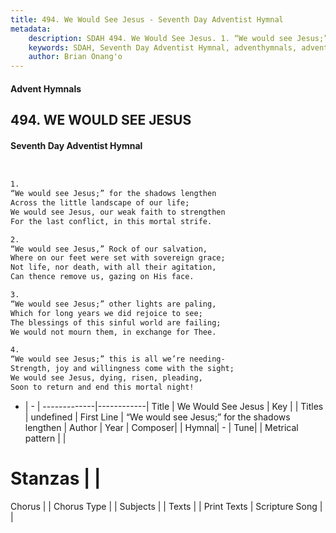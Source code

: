 ```yaml
---
title: 494. We Would See Jesus - Seventh Day Adventist Hymnal
metadata:
    description: SDAH 494. We Would See Jesus. 1. “We would see Jesus;” for the shadows lengthen Across the little landscape of our life; We would see Jesus, our weak faith to strengthen For the last conflict, in this mortal strife.
    keywords: SDAH, Seventh Day Adventist Hymnal, adventhymnals, advent hymnals, We Would See Jesus, “We would see Jesus;” for the shadows lengthen 
    author: Brian Onang'o
---
```


#### Advent Hymnals
## 494. WE WOULD SEE JESUS
#### Seventh Day Adventist Hymnal

```txt


1.
“We would see Jesus;” for the shadows lengthen
Across the little landscape of our life;
We would see Jesus, our weak faith to strengthen
For the last conflict, in this mortal strife.

2.
“We would see Jesus,” Rock of our salvation,
Where on our feet were set with sovereign grace;
Not life, nor death, with all their agitation,
Can thence remove us, gazing on His face.

3.
“We would see Jesus;” other lights are paling,
Which for long years we did rejoice to see;
The blessings of this sinful world are failing;
We would not mourn them, in exchange for Thee.

4.
“We would see Jesus;” this is all we’re needing-
Strength, joy and willingness come with the sight;
We would see Jesus, dying, risen, pleading,
Soon to return and end this mortal night!


```

- |   -  |
-------------|------------|
Title | We Would See Jesus |
Key |  |
Titles | undefined |
First Line | “We would see Jesus;” for the shadows lengthen |
Author | 
Year | 
Composer|  |
Hymnal|  - |
Tune|  |
Metrical pattern | |
# Stanzas |  |
Chorus |  |
Chorus Type |  |
Subjects |  |
Texts |  |
Print Texts | 
Scripture Song |  |
  

